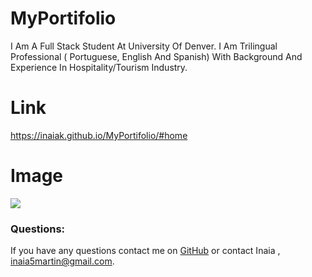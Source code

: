 # MyPortifolio

I Am A Full Stack Student At University Of Denver. 
I Am Trilingual Professional ( Portuguese, English And Spanish) With Background And Experience In Hospitality/Tourism Industry.



# Link
https://inaiak.github.io/MyPortifolio/#home

# Image
<img src="https://github.com/InaiaK/MyPortifolio/blob/main/images/2022-06-19.png">

### Questions:
If you have any questions contact me on [GitHub](https://github.com/inaia@gmail.com) or contact Inaia , inaia5martin@gmail.com.



